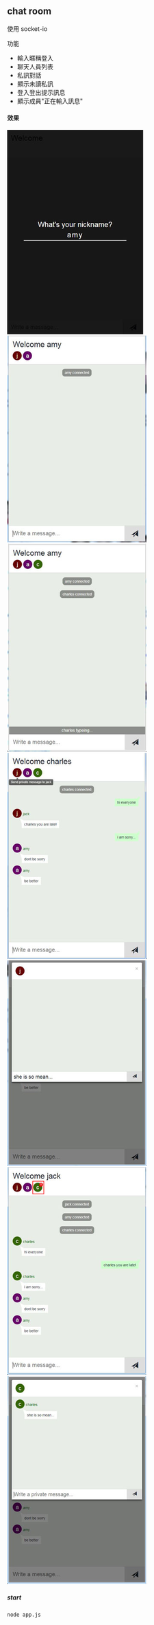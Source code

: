 ## chat room 
使用 socket-io

功能
- 輸入暱稱登入
- 聊天人員列表
- 私訊對話
- 顯示未讀私訊
- 登入登出提示訊息
- 顯示成員"正在輸入訊息"

#### 效果
![GitHub](./images/c1.jpg)
![GitHub](./images/c2.jpg)
![GitHub](./images/c3.jpg)
![GitHub](./images/c4.jpg)
![GitHub](./images/c5.jpg)
![GitHub](./images/c6.jpg)
![GitHub](./images/c7.jpg)

##### start
```
node app.js
```